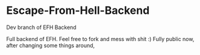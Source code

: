 # Escape-From-Hell-Backend
Dev branch of EFH Backend

Full backend of EFH. Feel free to fork and mess with shit :) Fully public now, after changing some things around,
